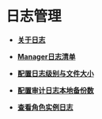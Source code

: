 # 日志管理<a name="admin_guide_000192"></a>

-   **[关于日志](关于日志-110.md)**  

-   **[Manager日志清单](Manager日志清单-111.md)**  

-   **[配置日志级别与文件大小](配置日志级别与文件大小.md)**  

-   **[配置审计日志本地备份数](配置审计日志本地备份数.md)**  

-   **[查看角色实例日志](查看角色实例日志.md)**  


